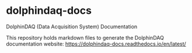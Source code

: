# dolphindaq-docs
DolphinDAQ (Data Acquisition System) Documentation

This repository holds markdown files to generate the DolphinDAQ documentation website: https://dolphindaq-docs.readthedocs.io/en/latest/
